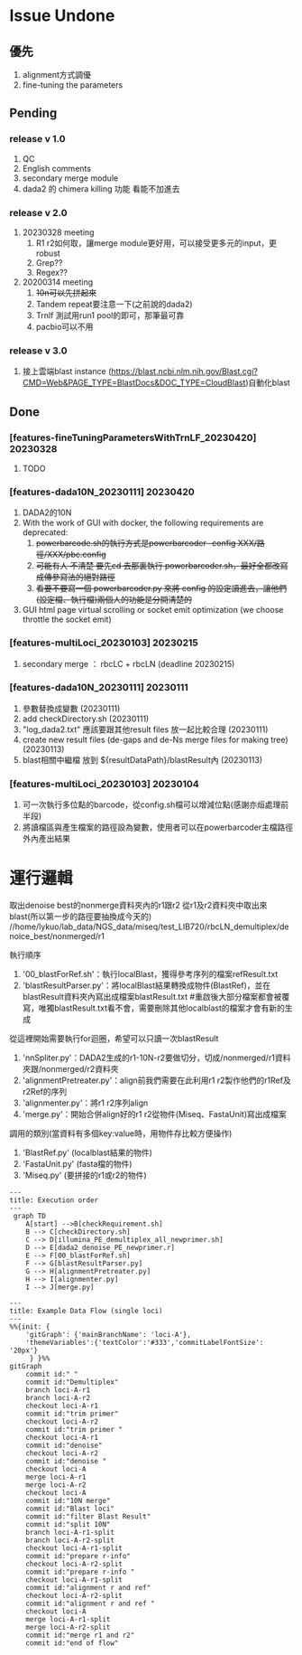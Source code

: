 # Issue Undone

## 優先
1. alignment方式調優 
2. fine-tuning the parameters

## Pending

### release v 1.0
1. QC 
2. English comments
3. secondary merge module
4. dada2 的 chimera killing 功能 看能不加進去

### release v 2.0
1. 20230328 meeting 
   1. R1 r2如何取，讓merge module更好用，可以接受更多元的input，更robust
   2. Grep??
   3. Regex??
2. 20200314 meeting
   1. ~~10n可以先拼起來~~
   2. Tandem repeat要注意一下(之前說的dada2)
   3. Trnlf 測試用run1 pool的即可，那筆最可靠
   4. pacbio可以不用 

### release v 3.0
1. 接上雲端blast instance (https://blast.ncbi.nlm.nih.gov/Blast.cgi?CMD=Web&PAGE_TYPE=BlastDocs&DOC_TYPE=CloudBlast)自動化blast


## Done

### [features-fineTuningParametersWithTrnLF_20230420] 20230328
1. TODO

### [features-dada10N_20230111] 20230420
1. DADA2的10N 
2. With the work of GUI with docker, the following requirements are deprecated:
   1. ~~powerbarcode.sh的執行方式是powerbarcoder -config XXX/路徑/XXX/pbc.config~~
   2. ~~可能有人 不清楚 要先cd 去那裏執行 powerbarcoder.sh，最好全都改寫成傳參寫法的絕對路徑~~
   3. ~~看要不要寫一個 powerbarcoder.py 來將 config 的設定讀進去，讓他們(設定檔、執行檔)兩個人的功能是分開清楚的~~
3. GUI html page virtual scrolling or socket emit optimization (we choose throttle the socket emit)

### [features-multiLoci_20230103] 20230215
1. secondary merge ： rbcLC + rbcLN (deadline 20230215)

### [features-dada10N_20230111] 20230111
1. 參數替換成變數 (20230111)
2. add checkDirectory.sh (20230111)
3. "log_dada2.txt" 應該要跟其他result files 放一起比較合理 (20230111)
4. create new result files (de-gaps and de-Ns merge files for making tree) (20230113)
5. blast相關中繼檔 放到 ${resultDataPath}/blastResult內 (20230113)

### [features-multiLoci_20230103] 20230104
1. 可一次執行多位點的barcode，從config.sh檔可以增減位點(感謝亦烜處理前半段)
2. 將讀檔區與產生檔案的路徑設為變數，使用者可以在powerbarcoder主檔路徑外內產出結果



# 運行邏輯
取出denoise best的nonmerge資料夾內的r1跟r2
從r1及r2資料夾中取出來blast(所以第一步的路徑要抽換成今天的)
//home/lykuo/lab_data/NGS_data/miseq/test_LIB720/rbcLN_demultiplex/denoice_best/nonmerged/r1

 執行順序
 1. '00_blastForRef.sh'：執行localBlast，獲得參考序列的檔案refResult.txt
 2. 'blastResultParser.py'：將localBlast結果轉換成物件(BlastRef)，並在blastResult資料夾內寫出成檔案blastResult.txt
        #重啟後大部分檔案都會被覆寫，唯獨blastResult.txt看不會，需要刪除其他localblast的檔案才會有新的生成

 從這裡開始需要執行for迴圈，希望可以只讀一次blastResult
 1. 'nnSpliter.py'：DADA2生成的r1-10N-r2要做切分，切成/nonmerged/r1資料夾跟/nonmerged/r2資料夾
 2. 'alignmentPretreater.py'：align前我們需要在此利用r1 r2製作他們的r1Ref及r2Ref的序列
 3. 'alignmenter.py'：將r1 r2序列align
 4. 'merge.py'：開始合併align好的r1 r2從物件(Miseq、FastaUnit)寫出成檔案

 調用的類別(當資料有多個key:value時，用物件存比較方便操作)
 1. 'BlastRef.py' (localblast結果的物件)
 2. 'FastaUnit.py' (fasta檔的物件)
 3. 'Miseq.py' (要拼接的r1或r2的物件)
 
```mermaid
---
title: Execution order
---
 graph TD
    A[start] -->B[checkRequirement.sh]
    B --> C[checkDirectory.sh]
    C --> D[illumina_PE_demultiplex_all_newprimer.sh]
    D --> E[dada2_denoise_PE_newprimer.r]
    E --> F[00_blastForRef.sh]
    F --> G[blastResultParser.py]
    G --> H[alignmentPretreater.py]
    H --> I[alignmenter.py]
    I --> J[merge.py]
```


 
```mermaid
---
title: Example Data Flow (single loci)
---
%%{init: {
    'gitGraph': {'mainBranchName': 'loci-A'},
    'themeVariables':{'textColor':'#333','commitLabelFontSize': '20px'}
     } }%%
gitGraph
    commit id:" "
    commit id:"Demultiplex"
    branch loci-A-r1
    branch loci-A-r2
    checkout loci-A-r1
    commit id:"trim primer"
    checkout loci-A-r2
    commit id:"trim primer "
    checkout loci-A-r1
    commit id:"denoise"
    checkout loci-A-r2
    commit id:"denoise "
    checkout loci-A
    merge loci-A-r1
    merge loci-A-r2
    checkout loci-A
    commit id:"10N merge"
    commit id:"Blast loci"
    commit id:"filter Blast Result"
    commit id:"split 10N"
    branch loci-A-r1-split
    branch loci-A-r2-split
    checkout loci-A-r1-split
    commit id:"prepare r-info"
    checkout loci-A-r2-split
    commit id:"prepare r-info "
    checkout loci-A-r1-split
    commit id:"alignment r and ref"
    checkout loci-A-r2-split
    commit id:"alignment r and ref "
    checkout loci-A
    merge loci-A-r1-split
    merge loci-A-r2-split
    commit id:"merge r1 and r2"
    commit id:"end of flow"
```

